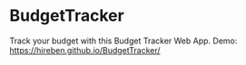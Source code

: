 # BudgetTracker
Track your budget with this Budget Tracker Web App. Demo: https://hireben.github.io/BudgetTracker/

